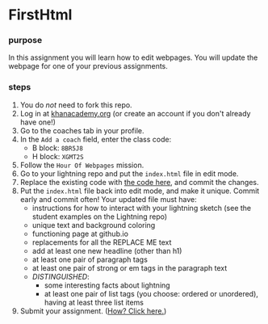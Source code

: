# FirstHtml
### purpose
In this assignment you will learn how to edit webpages. You will update the webpage for one of your previous assignments.
### steps
1. You do *not* need to fork this repo.
1. Log in at [khanacademy.org](https://www.khanacademy.org) (or create an account if you don't already have one!)
1. Go to the coaches tab in your profile.
1. In the `Add a coach` field, enter the class code:
   - B block: `8BR5J8`
   - H block: `XGMT2S`
1. Follow the `Hour Of Webpages` mission.
1. Go to your lightning repo and put the `index.html` file in edit mode.
1. Replace the existing code with [the code here](https://raw.githubusercontent.com/WoodstockCS/Lightning/gh-pages/index.html), and commit the changes.
1. Put the `index.html` file back into edit mode, and make it unique. Commit early and commit often! Your updated file must have:
   - instructions for how to interact with your lightning sketch (see the student examples on the Lightning repo)
   - unique text and background coloring
   - functioning page at github.io
   - replacements for all the REPLACE ME text 
   - add at least one new headline (other than h1)
   - at least one pair of paragraph tags
   - at least one pair of strong or em tags in the paragraph text
   - _DISTINGUISHED_:
      - some interesting facts about lightning
      - at least one pair of list tags (you choose: ordered or unordered), having at least three list items
1. Submit your assignment. ([How? Click here.](https://woodstockcs.github.io/HowToSubmit))
